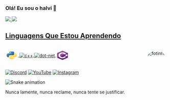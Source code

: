 ### **Olá! Eu sou o halvi 🤖**
</div>
  <a href="https://www.instagram.com/halvikkk9/">
<img height="180em" src="https://github-readme-stats.vercel.app/api?username=giugiguiigig&show_icons=true&theme=synthwave"/>
<img height="180em" src="https://github-readme-stats.vercel.app/api/top-langs/?username=giugiguiigig&layout=compact&langs_count=7&theme=synthwave"/>
</div>

## Linguagens Que Estou Aprendendo

<div style="display: inline_block"><br>
  <img align="center" alt="Python" height="30" width="40" src="https://raw.githubusercontent.com/devicons/devicon/master/icons/python/python-original.svg">
  <img align="center" alt="c++" height="30" width="40" src="https://cdn.jsdelivr.net/gh/devicons/devicon/icons/cplusplus/cplusplus-original.svg">
  <img align="center" alt="dot-net" height="30" width="40" src="https://cdn.jsdelivr.net/gh/devicons/devicon/icons/dot-net/dot-net-original.svg">
  <img align="center" alt="Csharp" height="30" width="40" src="https://raw.githubusercontent.com/devicons/devicon/master/icons/csharp/csharp-original.svg">
  <img align="right" alt="fotinha" height="250" style="border-radius:50px;" src="https://picrew.me/shareImg/org/202207/413428_Q5ISRq4U.png">
</div>

##

[![Discord](https://img.shields.io/badge/Discord-7289DA?style=for-the-badge&logo=discord&logoColor=white)](https://discord.gg/426A8ewjqA)
[![YouTube](https://img.shields.io/badge/YouTube-FF0000?style=for-the-badge&logo=youtube&logoColor=white)](https://www.youtube.com/channel/UC0KhbNFEmEbBnkccJGzWk-A)
[![Instagram](https://img.shields.io/badge/Instagram-E4405F?style=for-the-badge&logo=instagram&logoColor=white)](https://www.instagram.com/suspect.client/)

![Snake animation](https://github.com/giugiguiigig/giugiguiigig/blob/output/github-contribution-grid-snake.svg)

Nunca lamente, nunca reclame, nunca tente se justificar.

            
         

